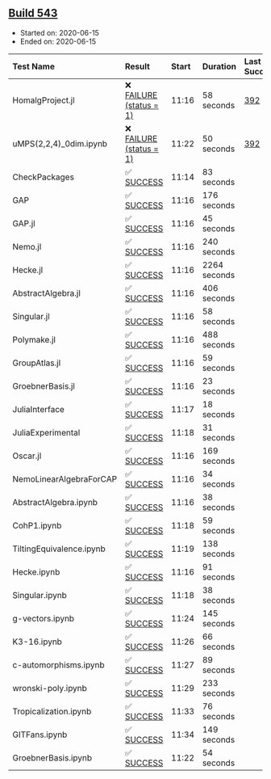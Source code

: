 ## [Build 543](https://oscarci.mathematik.uni-kl.de/job/oscar-julia-1.4/543/)

* Started on: 2020-06-15
* Ended on: 2020-06-15

| Test Name    | Result | Start | Duration | Last Success | First Failure |
|:-------------|:-------|:------|:---------|:-------------|:--------------|
| HomalgProject.jl | ❌ [FAILURE (status = 1)](https://oscarci.mathematik.uni-kl.de/job/oscar-julia-1.4/543/artifact/logs/build-543/HomalgProject.jl.log) | 11:16 | 58 seconds | [392](https://oscarci.mathematik.uni-kl.de/job/oscar-julia-1.4/392/) | [393](https://oscarci.mathematik.uni-kl.de/job/oscar-julia-1.4/393/) |
| uMPS(2,2,4)_0dim.ipynb | ❌ [FAILURE (status = 1)](https://oscarci.mathematik.uni-kl.de/job/oscar-julia-1.4/543/artifact/logs/build-543/uMPS-2-2-4-_0dim.ipynb.log) | 11:22 | 50 seconds | [392](https://oscarci.mathematik.uni-kl.de/job/oscar-julia-1.4/392/) | [393](https://oscarci.mathematik.uni-kl.de/job/oscar-julia-1.4/393/) |
| CheckPackages | ✅ [SUCCESS](https://oscarci.mathematik.uni-kl.de/job/oscar-julia-1.4/543/artifact/logs/build-543/CheckPackages.log) | 11:14 | 83 seconds |  |  |
| GAP | ✅ [SUCCESS](https://oscarci.mathematik.uni-kl.de/job/oscar-julia-1.4/543/artifact/logs/build-543/GAP.log) | 11:16 | 176 seconds |  |  |
| GAP.jl | ✅ [SUCCESS](https://oscarci.mathematik.uni-kl.de/job/oscar-julia-1.4/543/artifact/logs/build-543/GAP.jl.log) | 11:16 | 45 seconds |  |  |
| Nemo.jl | ✅ [SUCCESS](https://oscarci.mathematik.uni-kl.de/job/oscar-julia-1.4/543/artifact/logs/build-543/Nemo.jl.log) | 11:16 | 240 seconds |  |  |
| Hecke.jl | ✅ [SUCCESS](https://oscarci.mathematik.uni-kl.de/job/oscar-julia-1.4/543/artifact/logs/build-543/Hecke.jl.log) | 11:16 | 2264 seconds |  |  |
| AbstractAlgebra.jl | ✅ [SUCCESS](https://oscarci.mathematik.uni-kl.de/job/oscar-julia-1.4/543/artifact/logs/build-543/AbstractAlgebra.jl.log) | 11:16 | 406 seconds |  |  |
| Singular.jl | ✅ [SUCCESS](https://oscarci.mathematik.uni-kl.de/job/oscar-julia-1.4/543/artifact/logs/build-543/Singular.jl.log) | 11:16 | 58 seconds |  |  |
| Polymake.jl | ✅ [SUCCESS](https://oscarci.mathematik.uni-kl.de/job/oscar-julia-1.4/543/artifact/logs/build-543/Polymake.jl.log) | 11:16 | 488 seconds |  |  |
| GroupAtlas.jl | ✅ [SUCCESS](https://oscarci.mathematik.uni-kl.de/job/oscar-julia-1.4/543/artifact/logs/build-543/GroupAtlas.jl.log) | 11:16 | 59 seconds |  |  |
| GroebnerBasis.jl | ✅ [SUCCESS](https://oscarci.mathematik.uni-kl.de/job/oscar-julia-1.4/543/artifact/logs/build-543/GroebnerBasis.jl.log) | 11:16 | 23 seconds |  |  |
| JuliaInterface | ✅ [SUCCESS](https://oscarci.mathematik.uni-kl.de/job/oscar-julia-1.4/543/artifact/logs/build-543/JuliaInterface.log) | 11:17 | 18 seconds |  |  |
| JuliaExperimental | ✅ [SUCCESS](https://oscarci.mathematik.uni-kl.de/job/oscar-julia-1.4/543/artifact/logs/build-543/JuliaExperimental.log) | 11:18 | 31 seconds |  |  |
| Oscar.jl | ✅ [SUCCESS](https://oscarci.mathematik.uni-kl.de/job/oscar-julia-1.4/543/artifact/logs/build-543/Oscar.jl.log) | 11:16 | 169 seconds |  |  |
| NemoLinearAlgebraForCAP | ✅ [SUCCESS](https://oscarci.mathematik.uni-kl.de/job/oscar-julia-1.4/543/artifact/logs/build-543/NemoLinearAlgebraForCAP.log) | 11:16 | 34 seconds |  |  |
| AbstractAlgebra.ipynb | ✅ [SUCCESS](https://oscarci.mathematik.uni-kl.de/job/oscar-julia-1.4/543/artifact/logs/build-543/AbstractAlgebra.ipynb.log) | 11:16 | 38 seconds |  |  |
| CohP1.ipynb | ✅ [SUCCESS](https://oscarci.mathematik.uni-kl.de/job/oscar-julia-1.4/543/artifact/logs/build-543/CohP1.ipynb.log) | 11:18 | 59 seconds |  |  |
| TiltingEquivalence.ipynb | ✅ [SUCCESS](https://oscarci.mathematik.uni-kl.de/job/oscar-julia-1.4/543/artifact/logs/build-543/TiltingEquivalence.ipynb.log) | 11:19 | 138 seconds |  |  |
| Hecke.ipynb | ✅ [SUCCESS](https://oscarci.mathematik.uni-kl.de/job/oscar-julia-1.4/543/artifact/logs/build-543/Hecke.ipynb.log) | 11:16 | 91 seconds |  |  |
| Singular.ipynb | ✅ [SUCCESS](https://oscarci.mathematik.uni-kl.de/job/oscar-julia-1.4/543/artifact/logs/build-543/Singular.ipynb.log) | 11:18 | 38 seconds |  |  |
| g-vectors.ipynb | ✅ [SUCCESS](https://oscarci.mathematik.uni-kl.de/job/oscar-julia-1.4/543/artifact/logs/build-543/g-vectors.ipynb.log) | 11:24 | 145 seconds |  |  |
| K3-16.ipynb | ✅ [SUCCESS](https://oscarci.mathematik.uni-kl.de/job/oscar-julia-1.4/543/artifact/logs/build-543/K3-16.ipynb.log) | 11:26 | 66 seconds |  |  |
| c-automorphisms.ipynb | ✅ [SUCCESS](https://oscarci.mathematik.uni-kl.de/job/oscar-julia-1.4/543/artifact/logs/build-543/c-automorphisms.ipynb.log) | 11:27 | 89 seconds |  |  |
| wronski-poly.ipynb | ✅ [SUCCESS](https://oscarci.mathematik.uni-kl.de/job/oscar-julia-1.4/543/artifact/logs/build-543/wronski-poly.ipynb.log) | 11:29 | 233 seconds |  |  |
| Tropicalization.ipynb | ✅ [SUCCESS](https://oscarci.mathematik.uni-kl.de/job/oscar-julia-1.4/543/artifact/logs/build-543/Tropicalization.ipynb.log) | 11:33 | 76 seconds |  |  |
| GITFans.ipynb | ✅ [SUCCESS](https://oscarci.mathematik.uni-kl.de/job/oscar-julia-1.4/543/artifact/logs/build-543/GITFans.ipynb.log) | 11:34 | 149 seconds |  |  |
| GroebnerBasis.ipynb | ✅ [SUCCESS](https://oscarci.mathematik.uni-kl.de/job/oscar-julia-1.4/543/artifact/logs/build-543/GroebnerBasis.ipynb.log) | 11:22 | 54 seconds |  |  |
